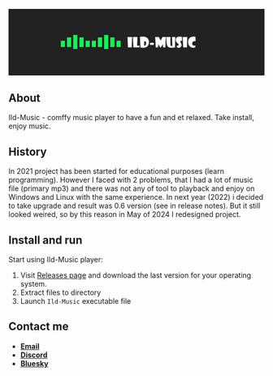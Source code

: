 ![](title.jpg)
## About
Ild-Music - comffy music player to have a fun and et relaxed. Take install, enjoy music. 

## History
In 2021 project has been started for educational purposes (learn programming). However I faced with 2 problems, that I had a lot of music file (primary mp3) and there was not any of tool to playback and enjoy on Windows and Linux with the same experience. In next year (2022) i decided to take upgrade and result was 0.6 version (see in release notes). But it still looked weired, so by this reason in May of 2024 I redesigned project.

## Install and run
Start using Ild-Music player:
  1)  Visit [Releases page](https://github.com/ggghosthat/Ild-Music/releases) and download the last version for your operating system.
  2)  Extract files to directory
  3)  Launch `Ild-Music` executable file

## Contact me
- [**Email**](mailto:ildairldar990@gmail.com)
- [**Discord**](https://discord.gg/dXqkwyyR)
- [**Bluesky**](https://bsky.app/profile/ggghosthat.bsky.social)
